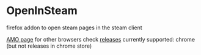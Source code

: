 # OpenInSteam
firefox addon to open steam pages in the steam client

[AMO page](https://addons.mozilla.org/firefox/addon/open-in-steam-sx2/)
for other browsers check [releases](https://github.com/shinrax2/OpenInSteam/releases)
currently supported:
chrome (but not releases in chrome store)

